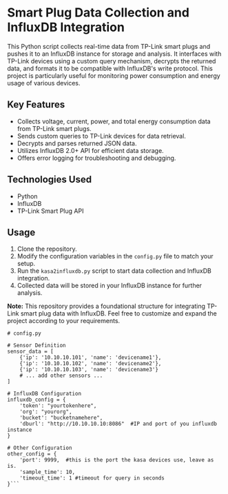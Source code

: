 # Smart Plug Data Collection and InfluxDB Integration

This Python script collects real-time data from TP-Link smart plugs and pushes it to an InfluxDB instance for storage and analysis. It interfaces with TP-Link devices using a custom query mechanism, decrypts the returned data, and formats it to be compatible with InfluxDB's write protocol. This project is particularly useful for monitoring power consumption and energy usage of various devices.

## Key Features

- Collects voltage, current, power, and total energy consumption data from TP-Link smart plugs.
- Sends custom queries to TP-Link devices for data retrieval.
- Decrypts and parses returned JSON data.
- Utilizes InfluxDB 2.0+ API for efficient data storage.
- Offers error logging for troubleshooting and debugging.

## Technologies Used

- Python
- InfluxDB
- TP-Link Smart Plug API

## Usage

1. Clone the repository.
2. Modify the configuration variables in the `config.py` file to match your setup.
3. Run the `kasa2influxdb.py` script to start data collection and InfluxDB integration.
4. Collected data will be stored in your InfluxDB instance for further analysis.

**Note:** This repository provides a foundational structure for integrating TP-Link smart plug data with InfluxDB. Feel free to customize and expand the project according to your requirements.

```
# config.py

# Sensor Definition
sensor_data = [
    {'ip': '10.10.10.101', 'name': 'devicename1'},
    {'ip': '10.10.10.102', 'name': 'devicename2'},
    {'ip': '10.10.10.103', 'name': 'devicename3'}
    # ... add other sensors ...
]

# InfluxDB Configuration
influxdb_config = {
    'token': "yourtokenhere",
    'org': "yourorg",
    'bucket': "bucketnamehere",
    'dburl': "http://10.10.10.10:8086"  #IP and port of you influxdb instance
}

# Other Configuration
other_config = {
    'port': 9999,  #this is the port the kasa devices use, leave as is.
    'sample_time': 10,
    'timeout_time': 1 #timeout for query in seconds
}```
